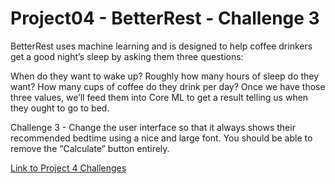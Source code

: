 # Project04 - BetterRest - Challenge 3

BetterRest uses machine learning and is designed to help coffee drinkers get a good night’s sleep by asking them three questions:

When do they want to wake up?
Roughly how many hours of sleep do they want?
How many cups of coffee do they drink per day?
Once we have those three values, we’ll feed them into Core ML to get a result telling us when they ought to go to bed.

Challenge 3 - Change the user interface so that it always shows their recommended bedtime using a nice and large font. You should be able to remove the “Calculate” button entirely.

[Link to Project 4 Challenges](https://www.hackingwithswift.com/books/ios-swiftui/betterrest-wrap-up)

